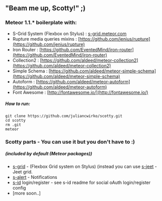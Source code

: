 ## "Beam me up, Scotty!" ;)

### Meteor 1.1.* boilerplate with:

- S-Grid System (Flexbox on Stylus) : [s-grid.meteor.com](http://s-grid.meteor.com)
- Rupture media queries mixins : [https://github.com/jenius/rupture](https://github.com/jenius/rupture)
- Iron Router : [https://github.com/EventedMind/iron-router](https://github.com/EventedMind/iron-router)
- Collection2 : [https://github.com/aldeed/meteor-collection2](https://github.com/aldeed/meteor-collection2)
- Simple Schema : [https://github.com/aldeed/meteor-simple-schema](https://github.com/aldeed/meteor-simple-schema)
- Autoform : [https://github.com/aldeed/meteor-autoform](https://github.com/aldeed/meteor-autoform)
- Font Awesome : [http://fontawesome.io/](http://fontawesome.io/)

##### How to run:
````
git clone https://github.com/juliancwirko/scotty.git
cd scotty
rm .git
meteor
````

### Scotty parts - You can use it but you don't have to :)
##### (included by default (Meteor packages))
- [s-grid](http://s-grid.meteor.com) - (Flexbox Grid system on Stylus) (instead you can use [s-jeet](https://atmospherejs.com/juliancwirko/s-jeet) - Jeet grid.
- [s-alert](https://github.com/juliancwirko/meteor-s-alert) - Notifications
- [s-id](https://github.com/juliancwirko/meteor-s-id) login/register - see s-id readme for social oAuth login/register config
- [more soon..]

